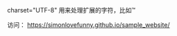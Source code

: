 <meta charset="UTF-8">

charset="UTF-8" 用来处理扩展的字符，比如™

访问： https://simonlovefunny.github.io/sample_website/



